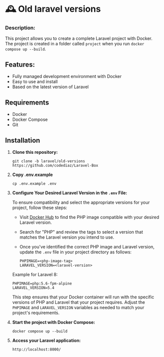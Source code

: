 # 🕰️ Old laravel versions 

### Description:

This project allows you to create a complete Laravel project with Docker. The project is created in a folder called `project` when you run `docker compose up --build`.

## Features:
- Fully managed development environment with Docker
- Easy to use and install
- Based on the latest version of Laravel

## Requirements 

- Docker 
- Docker Compose
- Git

## Installation 
1. **Clone this repository:**
   ```
   git clone -b laravel/old-versions https://github.com/codediaz/Laravel-Box
   ```
2. **Copy .env.example**
   ```
   cp .env.example .env
   ```
3. **Configure Your Desired Laravel Version in the `.env` File:**

   To ensure compatibility and select the appropriate versions for your project, follow these steps:
   
   - Visit [Docker Hub](https://hub.docker.com/) to find the PHP image compatible with your desired Laravel version.
   - Search for "PHP" and review the tags to select a version that matches the Laravel version you intend to use.
   - Once you've identified the correct PHP image and Laravel version, update the `.env` file in your project directory as follows:
  
     ```
     PHPIMAGE=<php-image-tag>
     LARAVEL_VERSION=<laravel-version>
     ```
   Example for Laravel 8:
     ```
     PHPIMAGE=php:5.6-fpm-alpine
     LARAVEL_VERSION=5.4
     ```
   
   This step ensures that your Docker container will run with the specific versions of PHP and Laravel that your project requires. Adjust the `PHPIMAGE` and `LARAVEL_VERSION` variables as needed to match your project's requirements.

4. **Start the project with Docker Compose:**
    ```
    docker compose up --build
    ```
5. **Access your Laravel application:**
    ```
    http://localhost:8000/
    ```


